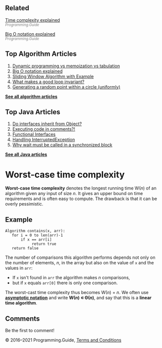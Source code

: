 



## Related

[Time complexity explained](time-complexity-explained.html)  
<span style="color: grey; font-style: italic; font-size: smaller">Programming.Guide</span>

[Big O notation explained](big-o-notation-explained.html)  
<span style="color: grey; font-style: italic; font-size: smaller">Programming.Guide</span>

## Top Algorithm Articles

1.  [Dynamic programming vs memoization vs tabulation](dynamic-programming-vs-memoization-vs-tabulation.html)
2.  [Big O notation explained](big-o-notation-explained.html)
3.  [Sliding Window Algorithm with Example](sliding-window-example.html)
4.  [What makes a good loop invariant?](what-makes-a-good-loop-invariant.html)
5.  [Generating a random point within a circle (uniformly)](random-point-within-circle.html)

[**See all algorithm articles**](algorithms.html)



## Top Java Articles

1.  [Do interfaces inherit from Object?](java/do-interfaces-inherit-from-object.html)
2.  [Executing code in comments?!](java/executing-code-in-comments.html)
3.  [Functional Interfaces](java/functional-interfaces.html)
4.  [Handling InterruptedException](java/handling-interrupted-exceptions.html)
5.  [Why wait must be called in a synchronized block](java/why-wait-must-be-in-synchronized.html)

[**See all Java articles**](java/index.html)

# Worst-case time complexity

**Worst-case time complexity** denotes the longest running time W(_n_) of an algorithm given any input of size _n_. It gives an upper bound on time requirements and is often easy to compute. The drawback is that it can be overly pessimistic.

## Example

    Algorithm contains(x, arr):
       for i = 0 to len(arr)-1
           if x == arr[i]
                return true
       return false

The number of comparisons this algorithm performs depends not only on the number of elements, _n_, in the array but also on the value of `x` and the values in `arr`:

- If `x` isn't found in `arr` the algorithm makes _n_ comparisons,
- but if `x` equals `arr[0]` there is only one comparison.

The worst-cast time complexity thus becomes W(_n_) = *n*. We often use [**asymptotic notation**](big-o-notation-explained.html) and write **W(_n_) ∊ Θ(_n_)**, and say that this is a **linear time algorithm**.

## Comments

Be the first to comment!

© 2016–2021 Programming.Guide, [Terms and Conditions](terms-and-conditions.html)

